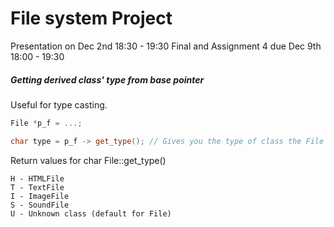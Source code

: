 # File system Project
Presentation on Dec 2nd 18:30 - 19:30
Final and Assignment 4 due Dec 9th 18:00 - 19:30

##### Getting derived class' type from base pointer
Useful for type casting.
```c++
File *p_f = ...;

char type = p_f -> get_type(); // Gives you the type of class the File pointer is pointing to
```

Return values for char File::get_type()
```
H - HTMLFile
T - TextFile
I - ImageFile
S - SoundFile
U - Unknown class (default for File)
```
